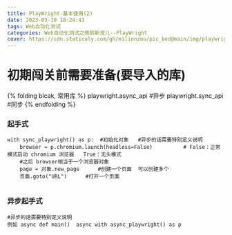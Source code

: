 ```yaml
---
title: PlayWright-基本使用(2)
date: 2023-03-10 18:24:43
tags: Web自动化测试
categories: Web自动化测试之微软新宠儿--PlayWright
cover: https://cdn.staticaly.com/gh/milionzou/pic_bed@main/img/playwrightLogo.webp
---
```

# 初期闯关前需要准备(要导入的库)
{% folding blcak, 常用库 %}
playwright.async_api        #异步 
playwright.sync_api         #同步
{% endfolding %}

### 起手式
```commandline
with sync_playwright() as p:  #初始化对象   #异步的话需要特别定义说明 
    browser = p.chromium.launch(headless=False)          # False：正常模式启动 chromium 浏览器   True：无头模式
    #之后 browser相当于一个浏览器对象
    page = 对象.new_page      #创建一个页面  可以创建多个
    页面.goto("URL")      #打开一个页面
    
```

### 异步起手式
```commandline
#异步的话需要特别定义说明
例如 async def main()  async with async_playwright() as p
```